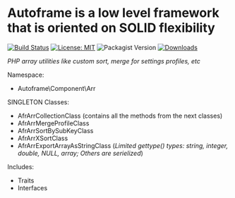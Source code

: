 # Autoframe is a low level framework that is oriented on SOLID flexibility

[![Build Status](https://github.com/autoframe/components-arr/workflows/PHPUnit-tests/badge.svg?branch=main)](https://github.com/autoframe/components-arr/actions?query=branch:main)
[![License: MIT](https://img.shields.io/badge/License-MIT-green.svg)](https://opensource.org/licenses/MIT)
![Packagist Version](https://img.shields.io/packagist/v/autoframe/components-arr?label=packagist%20stable)
[![Downloads](https://img.shields.io/packagist/dm/autoframe/components-arr.svg)](https://packagist.org/packages/autoframe/components-arr)

*PHP array utilities like custom sort, merge for settings profiles, etc*

Namespace:
- Autoframe\\Component\\Arr

SINGLETON Classes:
- AfrArrCollectionClass (contains all the methods from the next classes)
- AfrArrMergeProfileClass
- AfrArrSortBySubKeyClass
- AfrArrXSortClass
- AfrArrExportArrayAsStringClass (*Limited gettype() types: string, integer, double, NULL, array; Others are serielized*)

Includes:
- Traits
- Interfaces